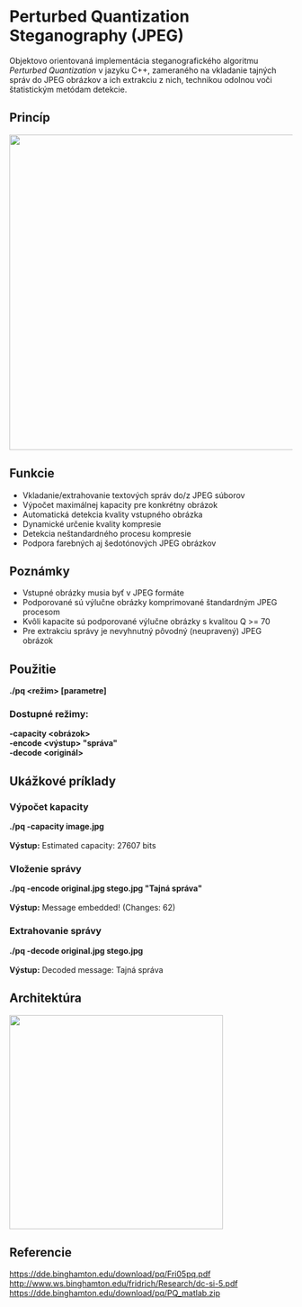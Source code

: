 # Perturbed Quantization Steganography (JPEG)

Objektovo orientovaná implementácia steganografického algoritmu <i>Perturbed Quantization</i> v jazyku C++, zameraného na vkladanie tajných správ do JPEG obrázkov a ich extrakciu z nich, technikou odolnou voči štatistickým metódam detekcie.

## Princíp

<p align="left">
  <img src="https://github.com/user-attachments/assets/121f0467-205f-4297-b2a9-4c56c6094ffe" width="560">
</p>

## Funkcie
- Vkladanie/extrahovanie textových správ do/z JPEG súborov
- Výpočet maximálnej kapacity pre konkrétny obrázok
- Automatická detekcia kvality vstupného obrázka
- Dynamické určenie kvality kompresie
- Detekcia neštandardného procesu kompresie
- Podpora farebných aj šedotónových JPEG obrázkov

## Poznámky
- Vstupné obrázky musia byť v JPEG formáte
- Podporované sú výlučne obrázky komprimované štandardným JPEG procesom
- Kvôli kapacite sú podporované výlučne obrázky s kvalitou Q >= 70 
- Pre extrakciu správy je nevyhnutný pôvodný (neupravený) JPEG obrázok

## Použitie

<b>./pq <režim> [parametre]</b>

### Dostupné režimy:
<b>-capacity <obrázok></b> <br>
<b>-encode <vstup> <výstup> "správa"</b> <br>
<b>-decode <originál> <stego></b> <br>

## Ukážkové príklady

### Výpočet kapacity
<b>./pq -capacity image.jpg</b> <br><br>
<b>Výstup:</b> Estimated capacity: 27607 bits

### Vloženie správy
<b>./pq -encode original.jpg stego.jpg "Tajná správa"</b> <br><br>
<b>Výstup:</b> Message embedded! (Changes: 62)

### Extrahovanie správy
<b>./pq -decode original.jpg stego.jpg</b> <br><br>
<b>Výstup:</b> Decoded message: Tajná správa

## Architektúra

<p align="left">
  <img src="https://github.com/user-attachments/assets/da64337c-b069-499a-b4c0-0629d6ddad45" width="380">
</p>

## Referencie
https://dde.binghamton.edu/download/pq/Fri05pq.pdf <br>
http://www.ws.binghamton.edu/fridrich/Research/dc-si-5.pdf <br>
https://dde.binghamton.edu/download/pq/PQ_matlab.zip <br>
